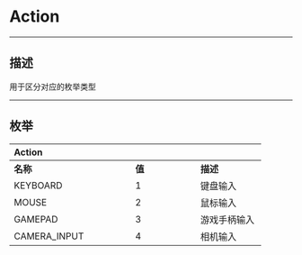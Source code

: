 # Action

------------------------------------------------------------------------------------------
## 描述

用于区分对应的枚举类型

------------------------------------------------------------------------------------------
## 枚举

|<div style="width:200px">Action</div>|<div style="width:100px"></div>|<div style="width:100px"></div>|
|:---|:---|:---|
|**名称**|**值**|**描述**|
|KEYBOARD|1|键盘输入|
|MOUSE|2|鼠标输入|
|GAMEPAD|3|游戏手柄输入|
|CAMERA_INPUT|4|相机输入|
